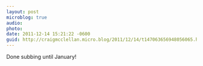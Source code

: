 ```yaml
---
layout: post
microblog: true
audio: 
photo: 
date: 2011-12-14 15:21:22 -0600
guid: http://craigmcclellan.micro.blog/2011/12/14/t147063656948056065.html
---
```

Done subbing until January!

